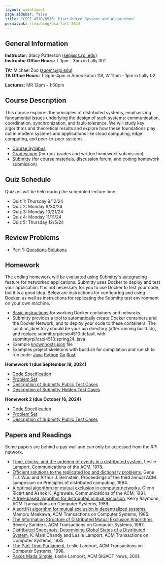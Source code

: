 ```yaml
---
layout: widelayout
page.sidebar: false
title: "CSCI 4510/6510: Distributed Systems and Algorithms"
permalink: /teaching/dsa-fall-2024
---
```



## General Information
**Instructor:** Stacy Patterson (sep@cs.rpi.edu)  
**Instructor Office Hours:**  T 1pm - 3pm in Lally 301

**TA:** Michael Zuo (zuom@rpi.edu)   
**TA Office Hours:** T 3pm-4pm in Amos Eaton 118, W 11am - 1pm in Lally 02

**Lectures:** MR 12pm - 1:50pm

## Course Description
This course explores the principles of distributed systems, 
emphasizing fundamental issues underlying the design of such systems: 
communication, coordination, synchronization, and fault-tolerance. 
We will study key algorithms and theoretical results
and explore how these foundations play out in modern systems and applications 
like cloud computing, edge computing, and peer-to-peer systems.
- [Course Syllabus](/files/dsa_f24_syllabus.pdf)
- [Gradescope](https://www.gradescope.com/) (for quiz grades and written homework submission)
- [Submitty](https://submitty.cs.rpi.edu/) (for course materials, discussion forum, and coding homework submission)

## Quiz Schedule
Quizzes will be held during the scheduled lecture time.
- Quiz 1: Thursday 9/12/24
- Quiz 2: Monday 9/30/24
- Quiz 3: Monday 10/21/24
- Quiz 4: Monday 11/11/24
- Quiz 5: Thursday 12/5/24
             
## Review Problems
- Part 1: [Questions](https://submitty.cs.rpi.edu/courses/f24/csci4510/course_material/review/ReviewQuestionsPart1.pdf) [Solutions](https://submitty.cs.rpi.edu/courses/f24/csci4510/course_material/review/ReviewSolutionsPart1.pdf)

## Homework
The coding homework will be evaluated using Submitty's autograding feature for networked applications. 
Submitty uses Docker to deploy and test your application. It is not necessary for you to use 
Docker to test your code, but it is a good idea. Below are instructions for configuring and using Docker, 
as well as instructions for replicating the Submitty test environment on your own machine.  
- [Basic instructions](https://docs.google.com/document/d/e/2PACX-1vTzW9hN_boFWx7kf3agpkSVFWdt8tTanaCLjKZlzh9uQgXi7Wok3DA3BeoAiUXO53zGb6wxsFwLgwiB/pub) for working Docker containers and networks.
- Submitty provides a [tool](https://github.com/Submitty/StudentTools/tree/main/network_generator) to automatically create Docker containers and the Docker Network, and to deploy your code to these containers. The solution_directory should be your bin directory (after running build.sh), and replace submittyrpi/csci4510:default with  submittyrpi/csci4510:spring24_java
- Example [knownhosts.json](/files/f24/knownhosts.json) file
- Examples project skeletons with build.sh for compilation and run.sh to run code: [Java](/files/java.zip) [Python](/files/python.zip)  [Go](/files/go.zip) [Rust](/files/rust.zip)

**Homework 1 (due September 19, 2024)**
- [Code Specification](https://docs.google.com/document/d/1D04U6FFLJGgf3xUeZZFk7_R2Sqaxnz4fPFgF3SQfD3I/pub)
- [Problem Set](https://submitty.cs.rpi.edu/courses/f24/csci4510/course_material/homework/hw1_problems.pdf)
- [Description of Submitty Public Test Cases](https://docs.google.com/document/d/1WGtLD2P2xTws_bLa-w4zn_7oKq9EN1E_kv13CQr6Eos/pub)
- [Description of Submitty Hidden Test Cases](https://docs.google.com/document/d/e/2PACX-1vS1VjROo71oyTylHMrnQoEK9ktaHNpj-1wB_iJMlAYdsXme-xIPWd0TTsGMHVT1SHZi-fOxN1Gev26o/pub)

**Homework 2 (due October 16, 2024)**
- [Code Specification](https://docs.google.com/document/d/1_3CD5QXuBrd5Kg8SH4ft892vt1Kk0I_GAJLWVe4uA8A/pub)
- [Problem Set](https://submitty.cs.rpi.edu/courses/f24/csci4510/course_material/homework/hw2_problems.pdf)
- [Description of Submitty Public Test Cases](https://docs.google.com/document/d/e/2PACX-1vSVH8Jt-cFGG9t-h_qFIHqYTArTPx6_e9YBi-nCLfrXyCcA8bYdViqLZXXvJI8ZikBrw2Pg93YLLHTe/pub)

## Papers and Readings
Some papers are behind a pay wall and can only be accessed from the RPI network.
- [Time, clocks, and the ordering of events in a distributed system](https://www.microsoft.com/en-us/research/publication/time-clocks-ordering-events-distributed-system/), Leslie Lamport, Communications of the ACM, 1978.
- [Efficient solutions to the replicated log and dictionary problems](https://dl.acm.org/doi/10.1145/800222.806750), Gene T.J. Wuu and Arthur J. Bernstein, Proceedings of the third annual ACM symposium on Principles of distributed computing, 1984.
- [A optimal algorithm for mutual exclusion in computer networks](http://dl.acm.org/citation.cfm?id=358537), Glenn Ricart and Ashok K. Agrawala, Communications of the ACM, 1981.
- [A tree-based algorithm for distributed mutual exclusion](https://dl.acm.org/doi/10.1145/58564.59295), Kerry Raymond, ACM Transactions on Computer Systems, 1989.
- [A sqrt(N) algorithm for mutual exclusion in decentralized systems](https://dl.acm.org/doi/10.1145/214438.214445), Mamoru Maekawa, ACM Transactions on Computer Systems, 1985. 
- [The Information Structure of Distributed Mutual Exclusion Algorithms](https://dl.acm.org/doi/10.1145/24068.28052), Beverly Sanders, ACM Transactions on Computer Systems, 1987.
- [Distributed Snapshots: Determining Global States of a Distributed System](https://www.microsoft.com/en-us/research/publication/distributed-snapshots-determining-global-states-distributed-system/), K. Mani Chandy and Leslie Lamport, ACM Transactions on Computer Systems, 1985.
- [The Part-Time Parliament](https://lamport.azurewebsites.net/pubs/lamport-paxos.pdf), Leslie Lamport, ACM Transactions on Computer Systems, 1998.
- [Paxos Made Simple](https://www.microsoft.com/en-us/research/publication/paxos-made-simple/), Leslie Lamport, ACM SIGACT News, 2001.
